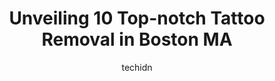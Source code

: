 ---
layout: ampstory
image: https://i0.wp.com/www.depkes.org/wp-content/uploads/2023/06/tattoo-removal-0-in-boston-ma-1685761755.jpeg?resize=640,853
author: techidn
featured: false
description: Discover the impressive array of Tattoo Removal options in Boston MA, where you can find 10 of the largest Tattoo Removal establishments in the area. From renowned classics to hidden gems, B
title: Unveiling 10 Top-notch Tattoo Removal in Boston MA
cover:
   title: Unveiling 10 Top-notch Tattoo Removal in Boston MA
   subtitle: Rickpate
   background: https://www.depkes.org/wp-content/uploads/2023/06/tattoo-removal-0-in-boston-ma-1685761755.jpeg

pages: 
 - layout: thirds
   top: <h1>#1 Stingray Body Art & More</h1>
   bottom: "<p>For a first piercing, it was wonderful! They did a great job with my septum and it healed well. The service and people were super kind, with the shop itself being very cl</p>"
   background: https://www.depkes.org/wp-content/uploads/2023/06/tattoo-removal-1-in-boston-ma-1685761756.jpeg
   backgroundblur: true
 - layout: thirds
   top: <h1>#2 Removery Tattoo Removal & Fading</h1>
   bottom: "<p>Staff has always been friendly and bubbly. They are always open, honest, and do their best to give you the best service possible for the price you pay including answering</p>"
   background: https://www.depkes.org/wp-content/uploads/2023/06/tattoo-removal-2-in-boston-ma-1685761757.png
   cta:
      link: https://www.depkes.org/blog/unveiling-10-top-notch-tattoo-removal-in-boston-ma/
      text: Unveiling 10 Top-notch Tattoo Removal in Boston MA
 - layout: thirds
   top: <h1>#3 Seaport Tattoo Company</h1>
   bottom: "<p>380 Dorchester Ave, Boston, MA 02127, United States</p>"
   background: https://www.depkes.org/wp-content/uploads/2023/06/tattoo-removal-3-in-boston-ma-1685761758.png
   cta:
      link: https://www.depkes.org/blog/unveiling-10-top-notch-tattoo-removal-in-boston-ma/
      text: Unveiling 10 Top-notch Tattoo Removal in Boston MA
 - layout: thirds
   top: <h1>#4 Odyssey Wellness Tattoo</h1>
   bottom: "<p>68 Harvard St # 4, Brookline, MA 02445, United States</p>"
   background: https://images.unsplash.com/photo-1615749413727-825b59a857b5?ixlib=rb-4.0.3&ixid=MnwxMjA3fDB8MHxwaG90by1wYWdlfHx8fGVufDB8fHx8&auto=format&fit=crop&w=640&h=853&q=80
   cta:
      link: https://www.depkes.org/blog/unveiling-10-top-notch-tattoo-removal-in-boston-ma/
      text: Unveiling 10 Top-notch Tattoo Removal in Boston MA
 - layout: thirds
   top: <h1>#5 Removery Tattoo Removal & Fading</h1>
   bottom: "<p>85 Middlesex Turnpike Suite 3062, Burlington, MA 01803, United States</p>"
   background: https://plus.unsplash.com/premium_photo-1664640458616-3c74f8cb4589?ixlib=rb-4.0.3&ixid=MnwxMjA3fDB8MHxwaG90by1wYWdlfHx8fGVufDB8fHx8&auto=format&fit=crop&w=640&h=853&q=80
   cta:
      link: https://www.depkes.org/blog/unveiling-10-top-notch-tattoo-removal-in-boston-ma/
      text: Unveiling 10 Top-notch Tattoo Removal in Boston MA
 - layout: thirds
   top: <h1>#6 Cosmetic And Laser Center | Botox Clinic</h1>
   bottom: "<p>330 Congress St, Boston, MA 02210, United States</p>"
   background: https://images.unsplash.com/photo-1613843873231-1447db182f97?ixlib=rb-4.0.3&ixid=MnwxMjA3fDB8MHxwaG90by1wYWdlfHx8fGVufDB8fHx8&auto=format&fit=crop&w=640&h=853&q=80
   cta:
      link: https://www.depkes.org/blog/unveiling-10-top-notch-tattoo-removal-in-boston-ma/
      text: Unveiling 10 Top-notch Tattoo Removal in Boston MA
 - layout: thirds
   top: <h1>#7 NB Laser</h1>
   bottom: "<p>123 Newbury St 2nd floor, Boston, MA 02116, United States</p>"
   background: https://images.unsplash.com/photo-1515405295579-ba7b45403062?ixlib=rb-4.0.3&ixid=MnwxMjA3fDB8MHxwaG90by1wYWdlfHx8fGVufDB8fHx8&auto=format&fit=crop&w=640&h=853&q=80
   cta:
      link: https://www.depkes.org/blog/unveiling-10-top-notch-tattoo-removal-in-boston-ma/
      text: Unveiling 10 Top-notch Tattoo Removal in Boston MA
 - layout: thirds
   middle: Continue reading...
   background: https://images.unsplash.com/photo-1632260260864-caf7fde5ec36?ixlib=rb-4.0.3&ixid=MnwxMjA3fDB8MHxwaG90by1wYWdlfHx8fGVufDB8fHx8&auto=format&fit=crop&w=640&h=853&q=80
   cta:
      link: https://www.depkes.org/blog/unveiling-10-top-notch-tattoo-removal-in-boston-ma/
      text: Unveiling 10 Top-notch Tattoo Removal in Boston MA
      
---